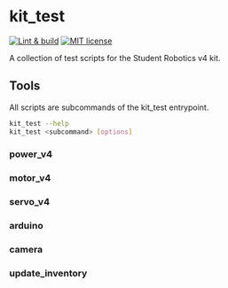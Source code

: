 # kit_test

[![Lint & build](https://github.com/srobo/kit-test-scripts/actions/workflows/test_build.yml/badge.svg)](https://github.com/srobo/kit-test-scripts/actions/workflows/test_build.yml)
[![MIT license](https://img.shields.io/badge/license-MIT-brightgreen.svg?style=flat)](https://opensource.org/licenses/MIT)

A collection of test scripts for the Student Robotics v4 kit.

## Tools

All scripts are subcommands of the kit_test entrypoint.

```bash
kit_test --help
kit_test <subcommand> [options]
```

### power_v4
### motor_v4
### servo_v4
### arduino
### camera
### update_inventory
